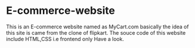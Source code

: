 # E-commerce-website
This is an E-commerce website named as MyCart.com basically the idea of this site is came from the clone of flipkart.
The souce code of this website include HTML,CSS i.e frontend only
Have a look.
